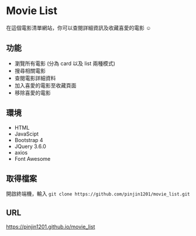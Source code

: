 # Movie List

在這個電影清單網站，你可以查閱詳細資訊及收藏喜愛的電影 :relaxed:


## 功能

- 瀏覽所有電影 (分為 card 以及 list 兩種模式)
- 搜尋相關電影
- 查閱電影詳細資料
- 加入喜愛的電影至收藏頁面
- 移除喜愛的電影


## 環境

- HTML
- JavaScipt
- Bootstrap 4
- JQuery 3.6.0
- axios
- Font Awesome

## 取得檔案

開啟終端機，輸入 `git clone https://github.com/pinjin1201/movie_list.git`

## URL

https://pinjin1201.github.io/movie_list
